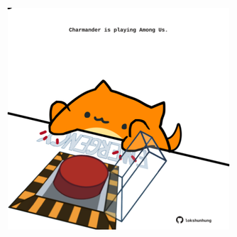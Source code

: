 <!-- built at 18/12/2021, 15:02:09 UTC -->
<p align="center">
  <img width="500" height="500" src="./ReadmeImage.svg">
</p>
